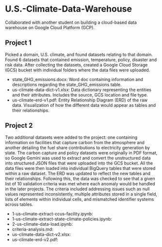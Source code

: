 # U.S.-Climate-Data-Warehouse
Collaborated with another student on building a cloud-based data warehouse on Google Cloud Platform (GCP).

## Project 1
Picked a domain, U.S. climate, and found datasets relating to that domain. Found 6 datasets that contained emission, temperature, policy, disaster and risk data. After collecting the datasets, created a Google Cloud Storage (GCS) bucket with individual folders where the data files were uploaded.

- state_GHG_emissions.docx: Word doc containing information and descriptions regarding the state_GHG_emissions table.
- us-climate-data-dict-v1.xlsx: Data dictionary representing the entities and their attributes. Includes the source, GCS location and file type.
- us-climate-erd-v1.pdf: Entity Relationship Diagram (ERD) of the raw data. Visualization of how the different data would appear as tables and their relationships.

## Project 2
Two additional datasets were added to the project: one containing information on facilities that capture carbon from the atmosphere and another detailing the fuel share contributions to electricity generation by state. The carbon capture and policy datasets were originally in PDF format, so Google Gemini was used to extract and convert the unstructured data into structured JSON files that were uploaded into the GCS bucket. All the data files were then loaded into individual BigQuery tables that were stored within a raw dataset. The ERD was updated to reflect the new tables and their relationships. Following this, the data was checked to see that a given list of 10 validation criteria was met where each anomaly would be handled in the later projects. The criteria included addressing issues such as null values represented inconsistently, multiple attributes stored in a single field, lists of elements within individual cells, and mismatched identifier systems across tables.

- 1-us-climate-extract-ccus-facility.ipynb:
- 1-us-climate-extract-state-climate-policies.ipynb:
- 2-us-climate-data-load.ipynb:
- criteria-analysis.md:
- us-climate-data-dict-v2.xlsx:
- us-climate-erd-v2.pdf:

